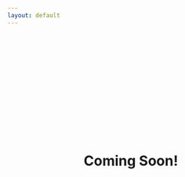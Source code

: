 ```yaml
---
layout: default
---
```


<style type="text/css" media="screen">
.parent {
  height: 500px;
  width: 100%;
  display: grid;
  justify-content: center;
  align-content: center;
}

.child {}

</style>



<div class="parent ">
  <div>
    <h1>Coming Soon!</h1>
  </div>
</div>
